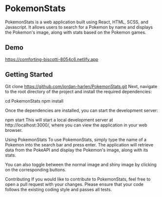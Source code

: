 # PokemonStats
PokemonStats is a web application built using React, HTML, SCSS, and Javascript. It allows users to search for a Pokemon by name and displays the Pokemon's image, along with stats based on the Pokemon games.

## Demo
https://comforting-biscotti-8054c6.netlify.app

## Getting Started
Git clone https://github.com/jordan-harlen/PokemonStats.git
Next, navigate to the root directory of the project and install the required dependencies:

cd PokemonStats
npm install

Once the dependencies are installed, you can start the development server:

npm start
This will start a local development server at http://localhost:3000/, where you can view the application in your web browser.

Using PokemonStats
To use PokemonStats, simply type the name of a Pokemon into the search bar and press enter. The application will retrieve data from the PokeAPI and display the Pokemon's image, along with its stats.

You can also toggle between the normal image and shiny image by clicking on the corresponding buttons.

Contributing
If you would like to contribute to PokemonStats, feel free to open a pull request with your changes. Please ensure that your code follows the existing coding style and passes all tests.

